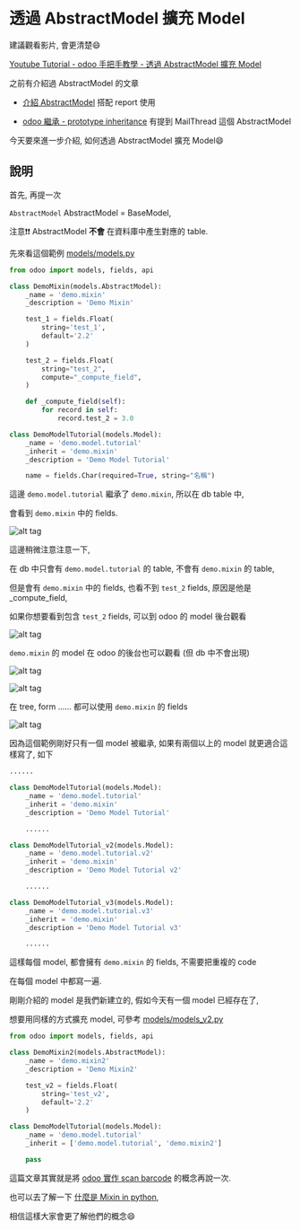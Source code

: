 # 透過 AbstractModel 擴充 Model

建議觀看影片, 會更清楚:smile:

[Youtube Tutorial - odoo 手把手教學 - 透過 AbstractModel 擴充 Model](https://youtu.be/uW1PsDPcJF4)

之前有介紹過 AbstractModel 的文章

* [介紹 AbstractModel](https://github.com/twtrubiks/odoo-demo-addons-tutorial/tree/master/demo_abstractmodel_tutorial) 搭配 report 使用

* [odoo 繼承 - prototype inheritance](https://github.com/twtrubiks/odoo-demo-addons-tutorial/tree/master/demo_prototype_inheritance) 有提到 MailThread 這個 AbstractModel

今天要來進一步介紹, 如何透過 AbstractModel 擴充 Model:smile:

## 說明

首先, 再提一次

`AbstractModel` AbstractModel = BaseModel,

注意:exclamation::exclamation: AbstractModel **不會** 在資料庫中產生對應的 table.

先來看這個範例 [models/models.py](models/models.py)

```python
from odoo import models, fields, api

class DemoMixin(models.AbstractModel):
    _name = 'demo.mixin'
    _description = 'Demo Mixin'

    test_1 = fields.Float(
        string='test_1',
        default='2.2'
    )

    test_2 = fields.Float(
        string="test_2",
        compute="_compute_field",
    )

    def _compute_field(self):
        for record in self:
            record.test_2 = 3.0

class DemoModelTutorial(models.Model):
    _name = 'demo.model.tutorial'
    _inherit = 'demo.mixin'
    _description = 'Demo Model Tutorial'

    name = fields.Char(required=True, string="名稱")

```

這邊 `demo.model.tutorial` 繼承了 `demo.mixin`, 所以在 db table 中,

會看到 `demo.mixin` 中的 fields.

![alt tag](https://i.imgur.com/0fYEUiS.png)

這邊稍微注意注意一下,

在 db 中只會有 `demo.model.tutorial` 的 table, 不會有 `demo.mixin` 的 table,

但是會有 `demo.mixin` 中的 fields, 也看不到 `test_2` fields, 原因是他是 _compute_field,

如果你想要看到包含 `test_2` fields, 可以到 odoo 的 model 後台觀看

![alt tag](https://i.imgur.com/oiASNIP.png)

`demo.mixin` 的 model 在 odoo 的後台也可以觀看 (但 db 中不會出現)

![alt tag](https://i.imgur.com/HkftQT3.png)

![alt tag](https://i.imgur.com/3ttRkzP.png)

在 tree, form ...... 都可以使用 `demo.mixin` 的 fields

![alt tag](https://i.imgur.com/hFCf2mR.png)

因為這個範例剛好只有一個 model 被繼承, 如果有兩個以上的 model 就更適合這樣寫了, 如下

```python
......

class DemoModelTutorial(models.Model):
    _name = 'demo.model.tutorial'
    _inherit = 'demo.mixin'
    _description = 'Demo Model Tutorial'

    ......

class DemoModelTutorial_v2(models.Model):
    _name = 'demo.model.tutorial.v2'
    _inherit = 'demo.mixin'
    _description = 'Demo Model Tutorial v2'

    ......

class DemoModelTutorial_v3(models.Model):
    _name = 'demo.model.tutorial.v3'
    _inherit = 'demo.mixin'
    _description = 'Demo Model Tutorial v3'

    ......
```

這樣每個 model, 都會擁有 `demo.mixin` 的 fields, 不需要把重複的 code

在每個 model 中都寫一遍.

剛剛介紹的 model 是我們新建立的, 假如今天有一個 model 已經存在了,

想要用同樣的方式擴充 model, 可參考 [models/models_v2.py](models/models_v2.py)

```python
from odoo import models, fields, api

class DemoMixin2(models.AbstractModel):
    _name = 'demo.mixin2'
    _description = 'Demo Mixin2'

    test_v2 = fields.Float(
        string='test_v2',
        default='2.2'
    )

class DemoModelTutorial(models.Model):
    _name = 'demo.model.tutorial'
    _inherit = ['demo.model.tutorial', 'demo.mixin2']

    pass

```

這篇文章其實就是將 [odoo 實作 scan barcode](https://github.com/twtrubiks/odoo-demo-addons-tutorial/tree/master/demo_sale_scan_barcode) 的概念再說一次.

也可以去了解一下 [什麼是 Mixin in python](https://github.com/twtrubiks/python-notes/tree/master/what_is_the_mixin),

相信這樣大家會更了解他們的概念:smile: